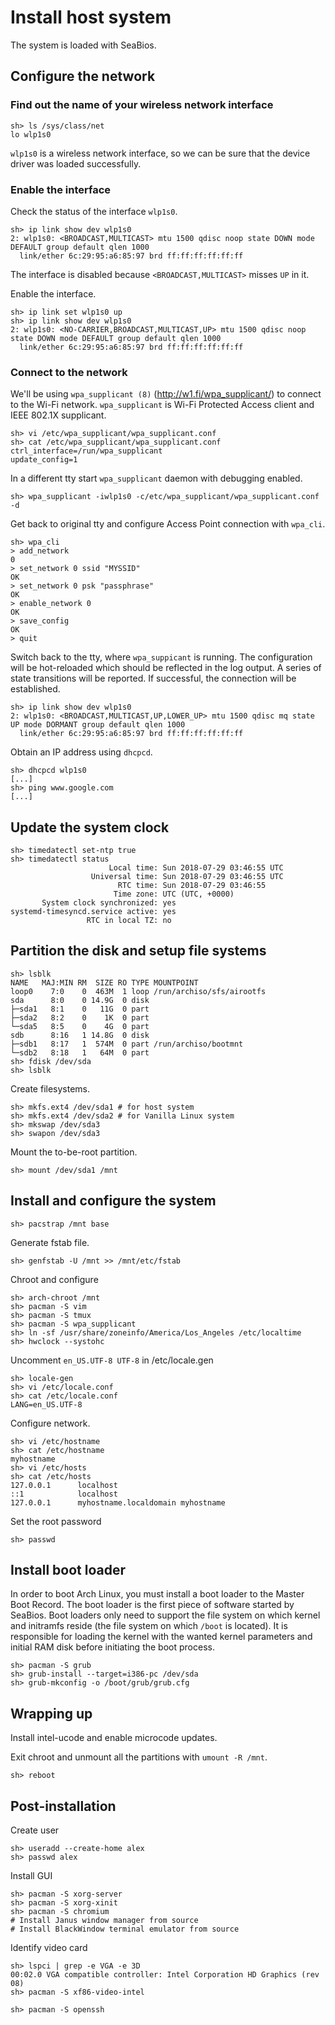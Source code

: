 # Install host system

The system is loaded with SeaBios.

## Configure the network

### Find out the name of your wireless network interface

```
sh> ls /sys/class/net
lo wlp1s0
```

`wlp1s0` is a wireless network interface, so we can be sure that the device driver was loaded successfully.

### Enable the interface

Check the status of the interface `wlp1s0`.

```
sh> ip link show dev wlp1s0
2: wlp1s0: <BROADCAST,MULTICAST> mtu 1500 qdisc noop state DOWN mode DEFAULT group default qlen 1000
  link/ether 6c:29:95:a6:85:97 brd ff:ff:ff:ff:ff:ff
```

The interface is disabled because `<BROADCAST,MULTICAST>` misses `UP` in it.

Enable the interface.

```
sh> ip link set wlp1s0 up
sh> ip link show dev wlp1s0
2: wlp1s0: <NO-CARRIER,BROADCAST,MULTICAST,UP> mtu 1500 qdisc noop state DOWN mode DEFAULT group default qlen 1000
  link/ether 6c:29:95:a6:85:97 brd ff:ff:ff:ff:ff:ff
```

### Connect to the network

We'll be using `wpa_supplicant (8)` (http://w1.fi/wpa_supplicant/) to connect to the Wi-Fi network. `wpa_supplicant` is Wi-Fi Protected Access client and IEEE 802.1X supplicant.

```
sh> vi /etc/wpa_supplicant/wpa_supplicant.conf
sh> cat /etc/wpa_supplicant/wpa_supplicant.conf
ctrl_interface=/run/wpa_supplicant
update_config=1
```

In a different tty start `wpa_supplicant` daemon with debugging enabled.

```
sh> wpa_supplicant -iwlp1s0 -c/etc/wpa_supplicant/wpa_supplicant.conf -d
```

Get back to original tty and configure Access Point connection with `wpa_cli`.

```
sh> wpa_cli
> add_network
0
> set_network 0 ssid "MYSSID"
OK
> set_network 0 psk "passphrase"
OK
> enable_network 0
OK
> save_config
OK
> quit
```

Switch back to the tty, where `wpa_suppicant` is running.
The configuration will be hot-reloaded which should be reflected in the log output.
A series of state transitions will be reported.
If successful, the connection will be established.

```
sh> ip link show dev wlp1s0
2: wlp1s0: <BROADCAST,MULTICAST,UP,LOWER_UP> mtu 1500 qdisc mq state UP mode DORMANT group default qlen 1000
  link/ether 6c:29:95:a6:85:97 brd ff:ff:ff:ff:ff:ff
```

Obtain an IP address using `dhcpcd`.

```
sh> dhcpcd wlp1s0
[...]
sh> ping www.google.com
[...]
```

## Update the system clock

```
sh> timedatectl set-ntp true
sh> timedatectl status
                      Local time: Sun 2018-07-29 03:46:55 UTC
                  Universal time: Sun 2018-07-29 03:46:55 UTC
                        RTC time: Sun 2018-07-29 03:46:55
                       Time zone: UTC (UTC, +0000)
       System clock synchronized: yes
systemd-timesyncd.service active: yes
                 RTC in local TZ: no
```

## Partition the disk and setup file systems

```
sh> lsblk
NAME   MAJ:MIN RM  SIZE RO TYPE MOUNTPOINT
loop0    7:0    0  463M  1 loop /run/archiso/sfs/airootfs
sda      8:0    0 14.9G  0 disk 
├─sda1   8:1    0   11G  0 part 
├─sda2   8:2    0    1K  0 part 
└─sda5   8:5    0    4G  0 part 
sdb      8:16   1 14.8G  0 disk 
├─sdb1   8:17   1  574M  0 part /run/archiso/bootmnt
└─sdb2   8:18   1   64M  0 part 
sh> fdisk /dev/sda
sh> lsblk
```

Create filesystems.

```
sh> mkfs.ext4 /dev/sda1 # for host system
sh> mkfs.ext4 /dev/sda2 # for Vanilla Linux system
sh> mkswap /dev/sda3
sh> swapon /dev/sda3
```

Mount the to-be-root partition.

```
sh> mount /dev/sda1 /mnt
```

## Install and configure the system

```
sh> pacstrap /mnt base
```

Generate fstab file.

```
sh> genfstab -U /mnt >> /mnt/etc/fstab
```

Chroot and configure

```
sh> arch-chroot /mnt
sh> pacman -S vim
sh> pacman -S tmux
sh> pacman -S wpa_supplicant
sh> ln -sf /usr/share/zoneinfo/America/Los_Angeles /etc/localtime
sh> hwclock --systohc
```

Uncomment `en_US.UTF-8 UTF-8` in /etc/locale.gen

```
sh> locale-gen
sh> vi /etc/locale.conf
sh> cat /etc/locale.conf
LANG=en_US.UTF-8
```

Configure network.

```
sh> vi /etc/hostname
sh> cat /etc/hostname
myhostname
sh> vi /etc/hosts
sh> cat /etc/hosts
127.0.0.1      localhost
::1            localhost
127.0.0.1      myhostname.localdomain myhostname
```

Set the root password

```
sh> passwd
```

## Install boot loader

In order to boot Arch Linux, you must install a boot loader to the Master Boot Record.
The boot loader is the first piece of software started by SeaBios.
Boot loaders only need to support the file system on which kernel and initramfs reside (the file system on which `/boot` is located).
It is responsible for loading the kernel with the wanted kernel parameters and initial RAM disk before initiating the boot process.

```
sh> pacman -S grub
sh> grub-install --target=i386-pc /dev/sda
sh> grub-mkconfig -o /boot/grub/grub.cfg
```

## Wrapping up

Install intel-ucode and enable microcode updates.

Exit chroot and unmount all the partitions with `umount -R /mnt`.

```
sh> reboot
```

## Post-installation

Create user

```
sh> useradd --create-home alex
sh> passwd alex
```

Install GUI

```
sh> pacman -S xorg-server
sh> pacman -S xorg-xinit
sh> pacman -S chromium
# Install Janus window manager from source
# Install BlackWindow terminal emulator from source
```

Identify video card

```
sh> lspci | grep -e VGA -e 3D
00:02.0 VGA compatible controller: Intel Corporation HD Graphics (rev 08)
sh> pacman -S xf86-video-intel
```


```
sh> pacman -S openssh
```
